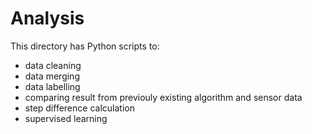 # Analysis
This directory has Python scripts to:
- data cleaning
- data merging
- data labelling
- comparing result from previouly existing algorithm and sensor data
- step difference calculation
- supervised learning
